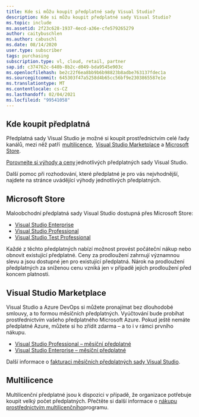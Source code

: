```yaml
---
title: Kde si můžu koupit předplatné sady Visual Studio?
description: Kde si můžu koupit předplatné sady Visual Studio?
ms.topic: include
ms.assetid: 2f23c628-1937-4ecd-a36e-cfe579265279
author: caitybuschlen
ms.author: cabuschl
ms.date: 08/14/2020
user.type: subscriber
tags: purchasing
subscription.type: vl, cloud, retail, partner
sap.id: c374762c-640b-8b2c-d049-bda9545e903c
ms.openlocfilehash: be2c22f6ea8bb9b6b98823b8adbe763137fdec1a
ms.sourcegitcommit: 645303f47a5258d4b65cc56bf9e2303865587e1e
ms.translationtype: MT
ms.contentlocale: cs-CZ
ms.lasthandoff: 02/04/2021
ms.locfileid: "99541058"
---
```

## <a name="where-to-purchase-subscriptions"></a>Kde koupit předplatná 

Předplatná sady Visual Studio je možné si koupit prostřednictvím celé řady kanálů, mezi něž patří  [multilicence](https://www.microsoft.com/licensing/default),  [Visual Studio Marketplace](https://marketplace.visualstudio.com/subscriptions) a [Microsoft Store](https://www.microsoft.com/store/collections/visualstudio).  

[Porovnejte si výhody a ceny](https://visualstudio.microsoft.com/vs/pricing/) jednotlivých předplatných sady Visual Studio. 

Další pomoc při rozhodování, které předplatné je pro vás nejvhodnější, najdete na stránce uvádějící výhody jednotlivých předplatných.   

## <a name="microsoft-store"></a>Microsoft Store 

Maloobchodní předplatná sady Visual Studio dostupná přes Microsoft Store: 

* [Visual Studio Enterprise](https://www.microsoft.com/p/visual-studio-enterprise-subscription/dg7gmgf0dst4?activetab=pivot%3aoverviewtab)
* [Visual Studio Professional](https://www.microsoft.com/p/visual-studio-professional-subscription/dg7gmgf0dst3?activetab=pivot%3aoverviewtab)
* [Visual Studio Test Professional](https://www.microsoft.com/p/visual-studio-test-professional-subscription/dg7gmgf0dst6?activetab=pivot%3aoverviewtab) 

Každé z těchto předplatných nabízí možnost provést počáteční nákup nebo obnovit existující předplatné. Ceny za prodloužení zahrnují významnou slevu a jsou dostupné jen pro existující předplatná. Nárok na prodloužení předplatných za sníženou cenu vzniká jen v případě jejich prodloužení před koncem platnosti. 

## <a name="visual-studio-marketplace"></a>Visual Studio Marketplace 

Visual Studio a Azure DevOps si můžete pronajímat bez dlouhodobé smlouvy, a to formou měsíčních předplatných. Vyúčtování bude probíhat prostřednictvím vašeho předplatného Microsoft Azure. Pokud ještě nemáte předplatné Azure, můžete si ho zřídit zdarma – a to i v rámci prvního nákupu.  

* [Visual Studio Professional – měsíční předplatné](https://marketplace.visualstudio.com/items?itemName=ms.vs-professional-monthly) 
* [Visual Studio Enterprise – měsíční předplatné](https://marketplace.visualstudio.com/items?itemName=ms.vs-enterprise-monthly) 

Další informace o [fakturaci měsíčních předplatných sady Visual Studio](https://docs.microsoft.com/visualstudio/subscriptions/vscloud-billing-faq). 

## <a name="volume-licensing"></a>Multilicence 

Multilicenční předplatné jsou k dispozici v případě, že organizace potřebuje koupit velký počet předplatných. Přečtěte si další informace o [nákupu prostřednictvím multilicenčního](https://www.microsoft.com/licensing/how-to-buy/how-to-buy)programu.